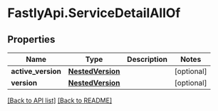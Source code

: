 # FastlyApi.ServiceDetailAllOf

## Properties

Name | Type | Description | Notes
------------ | ------------- | ------------- | -------------
**active_version** | [**NestedVersion**](NestedVersion.md) |  | [optional] 
**version** | [**NestedVersion**](NestedVersion.md) |  | [optional] 



[[Back to API list]](../../README.md#endpoints) [[Back to README]](../../README.md)
